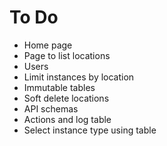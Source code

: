 # To Do

- Home page
- Page to list locations
- Users
- Limit instances by location
- Immutable tables
- Soft delete locations
- API schemas
- Actions and log table
- Select instance type using table
